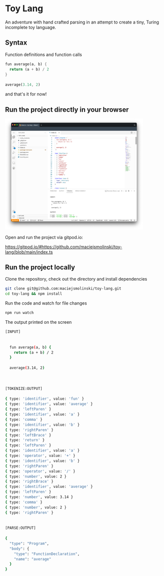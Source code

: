 # Toy Lang

An adventure with hand crafted parsing in an attempt to create a tiny, Turing incomplete toy language.

## Syntax

Function definitions and function calls

```rust
fun average(a, b) {
  return (a + b) / 2
}

average(3.14, 2)
```

and that's it for now!

## Run the project directly in your browser

<img src="/assets/preview.png" width="450" />

Open and run the project via gitpod.io:

https://gitpod.io/#https://github.com/maciejsmolinski/toy-lang/blob/main/index.ts

## Run the project locally

Clone the repository, check out the directory and install dependencies

```sh
git clone git@github.com:maciejsmolinski/toy-lang.git
cd toy-lang && npm install
```

Run the code and watch for file changes

```sh
npm run watch
```

The output printed on the screen

```sh
[INPUT]


  fun average(a, b) {
    return (a + b) / 2
  }

  average(3.14, 2)



[TOKENIZE:OUTPUT]

{ type: 'identifier', value: 'fun' }
{ type: 'identifier', value: 'average' }
{ type: 'leftParen' }
{ type: 'identifier', value: 'a' }
{ type: 'comma' }
{ type: 'identifier', value: 'b' }
{ type: 'rightParen' }
{ type: 'leftBrace' }
{ type: 'return' }
{ type: 'leftParen' }
{ type: 'identifier', value: 'a' }
{ type: 'operator', value: '+' }
{ type: 'identifier', value: 'b' }
{ type: 'rightParen' }
{ type: 'operator', value: '/' }
{ type: 'number', value: 2 }
{ type: 'rightBrace' }
{ type: 'identifier', value: 'average' }
{ type: 'leftParen' }
{ type: 'number', value: 3.14 }
{ type: 'comma' }
{ type: 'number', value: 2 }
{ type: 'rightParen' }


[PARSE:OUTPUT]

{
  "type": "Program",
  "body": {
    "type": "FunctionDeclaration",
    "name": "average"
  }
}
```
